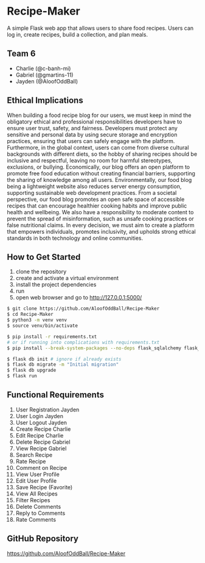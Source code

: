 # Recipe-Maker
A simple Flask web app that allows users to share food recipes. 
Users can log in, create recipes, build a collection, and plan meals.

## Team 6
- Charlie (@c-banh-mi)
- Gabriel (@gmartins-11)
- Jayden (@AloofOddBall)

## Ethical Implications
When building a food recipe blog for our users, we must keep in mind the obligatory ethical and professional responsibilities 
developers have to ensure user trust, safety, and fairness. Developers must protect any sensitive and personal data by using 
secure storage and encryption practices, ensuring that users can safely engage with the platform. Furthermore, in the global context, 
users can come from diverse cultural backgrounds with different diets, so the hobby of sharing recipes should be inclusive and respectful, 
leaving no room for harmful stereotypes, exclusions, or bullying. Economically, our blog offers an open platform to promote free food education 
without creating financial barriers, supporting the sharing of knowledge among all users. Environmentally, our food blog being a lightweight 
website also reduces server energy consumption, supporting sustainable web development practices. From a societal perspective, our food blog 
promotes an open safe space of accessible recipes that can encourage healthier cooking habits and improve public health and wellbeing. 
We also have a responsibility to moderate content to prevent the spread of misinformation, such as unsafe cooking practices or false nutritional claims. 
In every decision, we must aim to create a platform that empowers individuals, promotes inclusivity, and upholds strong ethical standards in 
both technology and online communities.

## How to Get Started
1. clone the repository
2. create and activate a virtual environment
3. install the project dependencies
4. run
5. open web browser and go to http://127.0.0.1:5000/

```bash
$ git clone https://github.com/AloofOddBall/Recipe-Maker
$ cd Recipe-Maker
$ python3 -m venv venv
$ source venv/bin/activate

$ pip install -r requirements.txt
# or if running into complications with requirements.txt
$ pip install --break-system-packages --no-deps flask_sqlalchemy flask_login flask_wtf email_validator

$ flask db init # ignore if already exists
$ flask db migrate -m "Initial migration"
$ flask db upgrade
$ flask run
```

## Functional Requirements
1. User Registration			Jayden
2. User Login				      Jayden
3. User Logout				    Jayden
4. Create Recipe			    Charlie
5. Edit Recipe				    Charlie
6. Delete Recipe			    Gabriel
7. View Recipe				    Gabriel
8. Search Recipe
9. Rate Recipe
10. Comment on Recipe
11. View User Profile
12. Edit User Profile 
13. Save Recipe (Favorite) 
14. View All Recipes
15. Filter Recipes
16. Delete Comments
17. Reply to Comments
18. Rate Comments

## GitHub Repository
https://github.com/AloofOddBall/Recipe-Maker
